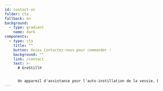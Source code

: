 ```yaml
---
id: contact-us
folder: cta
fallback: en
background:
  - type: gradient
    name: dark
components:
  - type: cta
    title: ""
    button: Voies Contactez-nous pour commander !
    background: ""
    link: /contact
    text: >-
      # UroStill®


      Un appareil d'assistance pour l'auto-instillation de la vessie. Développé principalement pour les patientes souffrant de cystite interstitielle/syndrome de la vessie douleuruse (CI/SVD). UroStill® comprend également UroDapter®.
---
```

